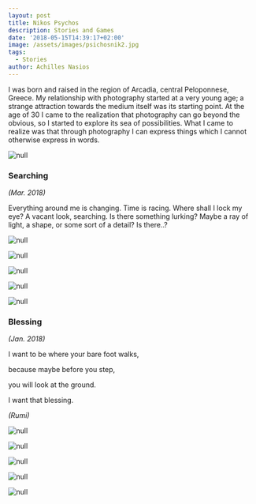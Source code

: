 ```yaml
---
layout: post
title: Nikos Psychos
description: Stories and Games
date: '2018-05-15T14:39:17+02:00'
image: /assets/images/psichosnik2.jpg
tags:
  - Stories
author: Achilles Nasios
---
```

I was born and raised in the region of Arcadia, central Peloponnese, Greece. My relationship with photography started at a very young age; a strange attraction towards the medium itself was its starting point. At the age of 30 I came to the realization that photography can go beyond the obvious, so I started to explore its sea of possibilities. What I came to realize was that through photography I can express things which I cannot otherwise express in words.

![null](/assets/images/psichosn-present-met.jpg#full)

### Searching

_(Mar. 2018)_

Everything around me is changing.
Time is racing.
Where shall I lock my eye? 
A vacant look, searching.
Is there something lurking?
Maybe a ray of light,
a shape,
or some sort of a detail?
Is there..? 

![null](/assets/images/psychosn_met11.jpg)

![null](/assets/images/psychosn_met12.jpg)

![null](/assets/images/psychosn_met13.jpg)

![null](/assets/images/psychosn_met14.jpg)

![null](/assets/images/psichosn-presentation.jpg#full)



### Blessing

_(Jan. 2018)_

I want to be where your bare foot walks,

because maybe before you step,

you will look at the ground.

I want that blessing.

_(Rumi)_



![null](/assets/images/psichosnik1.jpg)

![null](/assets/images/psichosnik2.jpg)

![null](/assets/images/psichosnik3.jpg)

![null](/assets/images/psichosnik4.jpg)

![null](/assets/images/psichosnik5.jpg)
